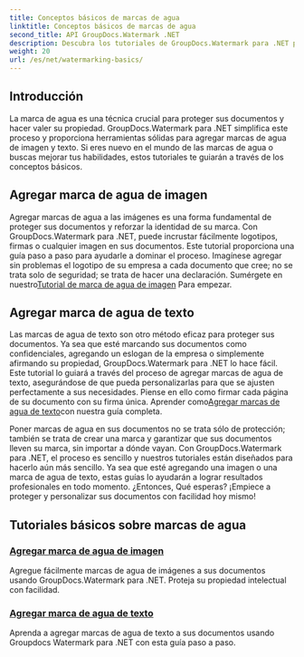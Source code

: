 ```yaml
---
title: Conceptos básicos de marcas de agua
linktitle: Conceptos básicos de marcas de agua
second_title: API GroupDocs.Watermark .NET
description: Descubra los tutoriales de GroupDocs.Watermark para .NET para agregar marcas de agua de imágenes y texto sin esfuerzo. Proteja sus documentos con estas guías fáciles de seguir.
weight: 20
url: /es/net/watermarking-basics/
---
```

## Introducción
La marca de agua es una técnica crucial para proteger sus documentos y hacer valer su propiedad. GroupDocs.Watermark para .NET simplifica este proceso y proporciona herramientas sólidas para agregar marcas de agua de imagen y texto. Si eres nuevo en el mundo de las marcas de agua o buscas mejorar tus habilidades, estos tutoriales te guiarán a través de los conceptos básicos.

## Agregar marca de agua de imagen

Agregar marcas de agua a las imágenes es una forma fundamental de proteger sus documentos y reforzar la identidad de su marca. Con GroupDocs.Watermark para .NET, puede incrustar fácilmente logotipos, firmas o cualquier imagen en sus documentos. Este tutorial proporciona una guía paso a paso para ayudarle a dominar el proceso. Imagínese agregar sin problemas el logotipo de su empresa a cada documento que cree; no se trata solo de seguridad; se trata de hacer una declaración. Sumérgete en nuestro[Tutorial de marca de agua de imagen](./add-image-watermark/) Para empezar.

## Agregar marca de agua de texto

 Las marcas de agua de texto son otro método eficaz para proteger sus documentos. Ya sea que esté marcando sus documentos como confidenciales, agregando un eslogan de la empresa o simplemente afirmando su propiedad, GroupDocs.Watermark para .NET lo hace fácil. Este tutorial lo guiará a través del proceso de agregar marcas de agua de texto, asegurándose de que pueda personalizarlas para que se ajusten perfectamente a sus necesidades. Piense en ello como firmar cada página de su documento con su firma única. Aprender como[Agregar marcas de agua de texto](./add-text-watermark/)con nuestra guía completa.

Poner marcas de agua en sus documentos no se trata sólo de protección; también se trata de crear una marca y garantizar que sus documentos lleven su marca, sin importar a dónde vayan. Con GroupDocs.Watermark para .NET, el proceso es sencillo y nuestros tutoriales están diseñados para hacerlo aún más sencillo. Ya sea que esté agregando una imagen o una marca de agua de texto, estas guías lo ayudarán a lograr resultados profesionales en todo momento. ¿Entonces, Qué esperas? ¡Empiece a proteger y personalizar sus documentos con facilidad hoy mismo!

## Tutoriales básicos sobre marcas de agua
### [Agregar marca de agua de imagen](./add-image-watermark/)
Agregue fácilmente marcas de agua de imágenes a sus documentos usando GroupDocs.Watermark para .NET. Proteja su propiedad intelectual con facilidad.
### [Agregar marca de agua de texto](./add-text-watermark/)
Aprenda a agregar marcas de agua de texto a sus documentos usando Groupdocs Watermark para .NET con esta guía paso a paso.